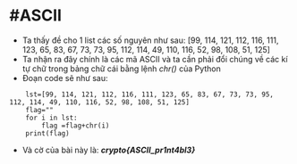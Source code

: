 # **#ASCII**

-    Ta thấy đề cho 1 list các số nguyên như sau:
    [99, 114, 121, 112, 116, 111, 123, 65, 83, 67, 73, 73, 95, 112, 114, 49, 110, 116, 52, 98, 108, 51, 125]
-    Ta nhận ra đây chính là các mã ASCII và ta cần phải đổi chúng về các kí tự chữ trong bảng chữ cái bằng lệnh *chr()* của Python
-    Đoạn code sẽ như sau:
```
    lst=[99, 114, 121, 112, 116, 111, 123, 65, 83, 67, 73, 73, 95, 112, 114, 49, 110, 116, 52, 98, 108, 51, 125]
    flag=""
    for i in lst:
        flag =flag+chr(i)
    print(flag)
```
-    Và cờ của bài này là: ***crypto{ASCII_pr1nt4bl3}***

